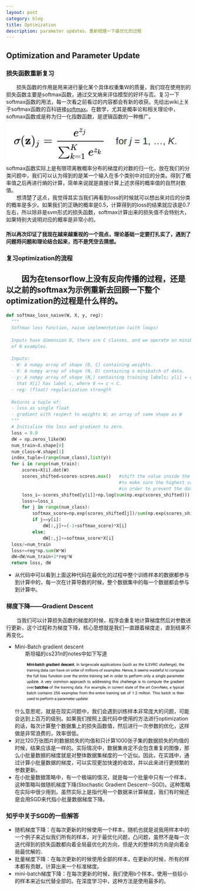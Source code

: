 ```yaml
---
layout: post
category: blog
title: Optimization
description: parameter updates，重新梳理一下最优化的过程
---
```


## Optimization and Parameter Update

### 损失函数重新复习
　　损失函数的作用是用来进行量化某个具体权重集W的质量，我们现在使用到的损失函数主要是softmax函数，通过交叉熵来评估模型的好坏与否。复习一下softmax函数的用法，每一次看之前看过的内容都会有新的收获。先给出wiki上关于softmax函数的百科链接[softmax](https://zh.wikipedia.org/wiki/Softmax%E5%87%BD%E6%95%B0)。在数学，尤其是概率论和相关理论中，softmax函数或是称为归一化指数函数，是逻辑函数的一种推广。
![](/downloads/softmax.png)
　　softmax函数实际上是有限项离散概率分布的梯度的对数的归一化，放在我们的分类问题中，我们可以认为得到的是某一个输入在多个类别中对应的分类。得到了概率值之后再进行熵的计算，简单来说就是直接计算上述求得的概率值的自然对数值。<br>
　　想清楚了这点，我觉得其实当我们再看到loss的时候就可以想出来对应的分类的概率是多少。如果我们的正确的概率是0.5，计算得到的loss的结果就应该是0.7左右，所以除非是svm形式的损失函数，softmax计算出来的损失值不会特别大，如果特别大说明对应的概率是非常小的。
#### 所以再次印证了我现在越来越重视的一个观点，理论基础一定要打扎实了，遇到了问题将问题和理论结合起来，而不是凭空去猜想。
### 复习optimization的流程
　　因为在tensorflow上没有反向传播的过程，还是以之前的softmax为示例重新去回顾一下整个optimization的过程是什么样的。
- 

```python
def softmax_loss_naive(W, X, y, reg):
  """
  Softmax loss function, naive implementation (with loops)

  Inputs have dimension D, there are C classes, and we operate on minibatches
  of N examples.

  Inputs:
  - W: A numpy array of shape (D, C) containing weights.
  - X: A numpy array of shape (N, D) containing a minibatch of data.
  - y: A numpy array of shape (N,) containing training labels; y[i] = c means
    that X[i] has label c, where 0 <= c < C.
  - reg: (float) regularization strength

  Returns a tuple of:
  - loss as single float
  - gradient with respect to weights W; an array of same shape as W
  """
  # Initialize the loss and gradient to zero.
  loss = 0.0
  dW = np.zeros_like(W)
  num_train=X.shape[0]
  num_class=W.shape[1]
  index_tuple=(range(num_class),list(y))
  for i in range(num_train):
      scores=X[i].dot(W)
      scores_shifted=scores-scores.max()   #shift the value inside the vector
                                           #to make sure the highest value is zero 
                                           #in order to prevent the data blowup
      loss_i=-scores_shifted[y[i]]+np.log(sum(np.exp(scores_shifted)))
      loss+=loss_i
      for j in range(num_class):
          softmax_score=np.exp(scores_shifted[j])/sum(np.exp(scores_shifted))
          if j==y[i]:
              dW[:,j]+=(-1+softmax_score)*X[i]
          else:
              dW[:,j]+=softmax_score*X[i]
  loss/=num_train
  loss+=reg*np.sum(W*W)
  dW=dW/num_train+2*reg*W
  return loss, dW
```
- 从代码中可以看到上面这种代码在最优化的过程中整个训练样本的数据都参与到计算中的，每一次在计算导数的时候，整个数据集中的每一个数据都会参与到计算中。
### 梯度下降——Gradient Descent
　　当我们可以计算损失函数的梯度的时候，程序会重复地计算梯度然后对参数进行更新，这个过程称为梯度下降，核心思想就是我们一直跟着梯度走，直到结果不再变化。
- Mini-Batch gradient descent<br>
　　斯坦福的cs231n的notes中如下写道
![](/downloads/mini.png)
　　什么意思呢，就是在现实问题中，我们会遇到训练样本非常庞大的问题，可能会达到上百万的级别。如果我们按照上面代码中使用的方法进行optimization的话，每次计算整个数据集上的损失函数值，然后进行一次参数的优化，这样做是非常浪费的，效率很低。
- 对比120万张图片的数据损失的均值和只计算1000张子集的数据损失的均值的时候，结果应该是一样的。实际情况中，数据集肯定不会包含重复的图像，那么小批量数据的梯度就是对整体数据集梯度的一个近似。因此，在实践中，通过计算小批量数据的梯度，可以实现更加快速的收敛，并以此来进行更频繁的参数更新。
- 在小批量数据策略中，有一个极端的情况，就是每一个批量中只有一个样本，这种策略叫做随机梯度下降(Stochastic Gradient Descent--SGD)。这种策略在实际中很少用到。虽然实际上是指代用一个数据来计算梯度，我们有时候还是会用SGD来代指小批量数据梯度下降。
### 知乎中关于SGD的一些解答
- 随机梯度下降：在每次更新的时候使用一个样本，随机也就是说我用样本中的一个例子来近似我们所有的样本，对于最优化问题，凸问题，虽然不是每一次迭代得到的损失函数都向着全局最优化的方向，但是大的整体的方向是向着全局最优解的．
- 批量梯度下降：在每次更新的时候使用全部的样本，在更新的时候，所有的样本都有贡献，计算出来一个标准梯度。
- mini-batch梯度下降：在每次更新的时候，我们使用b个样本，使用一些较小的样本来近似代替全部的。在深度学习中，这种方法是使用最多的。